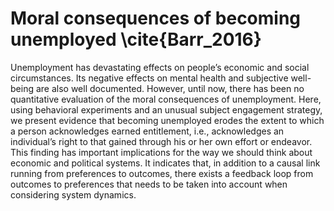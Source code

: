 # Moral consequences of becoming unemployed \cite{Barr_2016}


Unemployment has devastating effects on people’s economic and social circumstances. Its negative effects on mental health and subjective well-being are also well documented. However, until now, there has been no quantitative evaluation of the moral consequences of unemployment. Here, using behavioral experiments and an unusual subject engagement strategy, we present evidence that becoming unemployed erodes the extent to which a person acknowledges earned entitlement, i.e., acknowledges an individual’s right to that gained through his or her own effort or endeavor. This finding has important implications for the way we should think about economic and political systems. It indicates that, in addition to a causal link running from preferences to outcomes, there exists a feedback loop from outcomes to preferences that needs to be taken into account when considering system dynamics.





